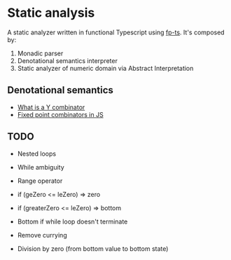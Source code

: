 # Static analysis

A static analyzer written in functional Typescript using [fp-ts](https://github.com/gcanti/fp-ts). It's composed by:

1. Monadic parser
2. Denotational semantics interpreter
3. Static analyzer of numeric domain via Abstract Interpretation

## Denotational semantics

- [What is a Y combinator](https://stackoverflow.com/questions/93526/what-is-a-y-combinator)
- [Fixed point combinators in JS](https://blog.benestudio.co/fixed-point-combinators-in-javascript-c214c15ff2f6)

## TODO

- Nested loops
- While ambiguity

- Range operator
- if (geZero <= leZero) => zero
- if (greaterZero <= leZero) => bottom
- Bottom if while loop doesn't terminate
- Remove currying
- Division by zero (from bottom value to bottom state)
